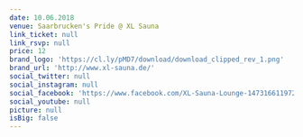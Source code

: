 ```yaml
---
date: 10.06.2018
venue: Saarbrucken's Pride @ XL Sauna
link_ticket: null
link_rsvp: null
price: 12
brand_logo: 'https://cl.ly/pMD7/download/download_clipped_rev_1.png'
brand_url: 'http://www.xl-sauna.de/'
social_twitter: null
social_instagram: null
social_facebook: 'https://www.facebook.com/XL-Sauna-Lounge-147316611972373/'
social_youtube: null
picture: null
isBig: false
---
```

